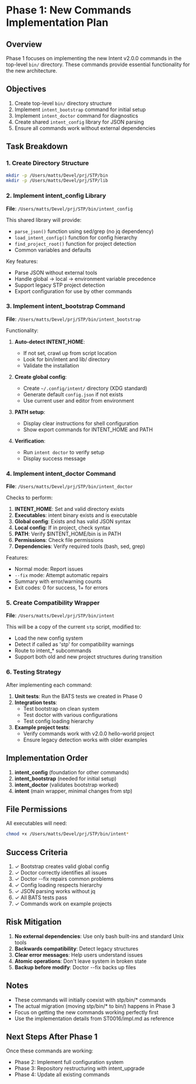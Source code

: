 # Phase 1: New Commands Implementation Plan

## Overview

Phase 1 focuses on implementing the new Intent v2.0.0 commands in the top-level `bin/` directory. These commands provide essential functionality for the new architecture.

## Objectives

1. Create top-level `bin/` directory structure
2. Implement `intent_bootstrap` command for initial setup
3. Implement `intent_doctor` command for diagnostics
4. Create shared `intent_config` library for JSON parsing
5. Ensure all commands work without external dependencies

## Task Breakdown

### 1. Create Directory Structure

```bash
mkdir -p /Users/matts/Devel/prj/STP/bin
mkdir -p /Users/matts/Devel/prj/STP/lib
```

### 2. Implement intent_config Library

**File**: `/Users/matts/Devel/prj/STP/bin/intent_config`

This shared library will provide:
- `parse_json()` function using sed/grep (no jq dependency)
- `load_intent_config()` function for config hierarchy
- `find_project_root()` function for project detection
- Common variables and defaults

Key features:
- Parse JSON without external tools
- Handle global → local → environment variable precedence
- Support legacy STP project detection
- Export configuration for use by other commands

### 3. Implement intent_bootstrap Command

**File**: `/Users/matts/Devel/prj/STP/bin/intent_bootstrap`

Functionality:
1. **Auto-detect INTENT_HOME**:
   - If not set, crawl up from script location
   - Look for bin/intent and lib/ directory
   - Validate the installation

2. **Create global config**:
   - Create `~/.config/intent/` directory (XDG standard)
   - Generate default `config.json` if not exists
   - Use current user and editor from environment

3. **PATH setup**:
   - Display clear instructions for shell configuration
   - Show export commands for INTENT_HOME and PATH

4. **Verification**:
   - Run `intent doctor` to verify setup
   - Display success message

### 4. Implement intent_doctor Command

**File**: `/Users/matts/Devel/prj/STP/bin/intent_doctor`

Checks to perform:
1. **INTENT_HOME**: Set and valid directory exists
2. **Executables**: intent binary exists and is executable
3. **Global config**: Exists and has valid JSON syntax
4. **Local config**: If in project, check syntax
5. **PATH**: Verify $INTENT_HOME/bin is in PATH
6. **Permissions**: Check file permissions
7. **Dependencies**: Verify required tools (bash, sed, grep)

Features:
- Normal mode: Report issues
- `--fix` mode: Attempt automatic repairs
- Summary with error/warning counts
- Exit codes: 0 for success, 1+ for errors

### 5. Create Compatibility Wrapper

**File**: `/Users/matts/Devel/prj/STP/bin/intent`

This will be a copy of the current `stp` script, modified to:
- Load the new config system
- Detect if called as 'stp' for compatibility warnings
- Route to intent_* subcommands
- Support both old and new project structures during transition

### 6. Testing Strategy

After implementing each command:

1. **Unit tests**: Run the BATS tests we created in Phase 0
2. **Integration tests**: 
   - Test bootstrap on clean system
   - Test doctor with various configurations
   - Test config loading hierarchy
3. **Example project tests**:
   - Verify commands work with v2.0.0 hello-world project
   - Ensure legacy detection works with older examples

## Implementation Order

1. **intent_config** (foundation for other commands)
2. **intent_bootstrap** (needed for initial setup)
3. **intent_doctor** (validates bootstrap worked)
4. **intent** (main wrapper, minimal changes from stp)

## File Permissions

All executables will need:
```bash
chmod +x /Users/matts/Devel/prj/STP/bin/intent*
```

## Success Criteria

1. ✓ Bootstrap creates valid global config
2. ✓ Doctor correctly identifies all issues
3. ✓ Doctor --fix repairs common problems
4. ✓ Config loading respects hierarchy
5. ✓ JSON parsing works without jq
6. ✓ All BATS tests pass
7. ✓ Commands work on example projects

## Risk Mitigation

1. **No external dependencies**: Use only bash built-ins and standard Unix tools
2. **Backwards compatibility**: Detect legacy structures
3. **Clear error messages**: Help users understand issues
4. **Atomic operations**: Don't leave system in broken state
5. **Backup before modify**: Doctor --fix backs up files

## Notes

- These commands will initially coexist with stp/bin/* commands
- The actual migration (moving stp/bin/* to bin/) happens in Phase 3
- Focus on getting the new commands working perfectly first
- Use the implementation details from ST0016/impl.md as reference

## Next Steps After Phase 1

Once these commands are working:
- Phase 2: Implement full configuration system
- Phase 3: Repository restructuring with intent_upgrade
- Phase 4: Update all existing commands